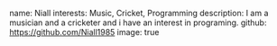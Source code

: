 name: Niall
interests: Music, Cricket, Programming
description: I am a musician and a cricketer and i have an interest in programing.
github: https://github.com/Niall1985
image: true